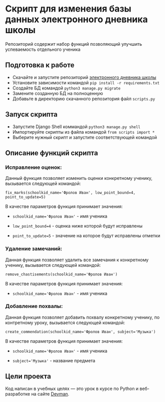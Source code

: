 # Скрипт для изменения базы данных электронного дневника школы

Репозиторий содержит набор функций позволяющий улучшить успеваемость отдельного ученика

## Подготовка к работе

- Скачайте и запустите репозиторий [электронного дневника школы](https://github.com/devmanorg/e-diary/tree/master)
- Установите зависимости командой `pip install -r requirements.txt`
- Создайте БД командой `python3 manage.py migrate`
- Замените созданную БД на полноценную 
- Добавьте в директорию скачанного репозитория файл `scripts.py`


## Запуск скрипта

- Запустите Django Shell коммандой `python3 manage.py shell`
- Импортируйте скрипты из файла командой `from scripts import *`
- Выберите нужный скрипт и запустите соответствующей командой

## Описание функций скрипта
### Исправление оценок:

Данный функция позволяет изменить оценки конкретному ученику, вызывается следующей командой:

    fix_marks(schoolkid_name='Фролов Иван', low_point_bound=4, point_to_update=5)

В качестве параметров функция принимает значения:

 - `schoolkid_name='Фролов Иван'` - имя ученика 
 
- `low_point_bound=4` -  оценка ниже которой будут исправлены

- `point_to_update=5` - значение на которое будут исправлены отметки

### Удаление замечаний:

Данная функция позволяет удалить все замечания к конкретному ученику, вызывается следующей командой:

    remove_chastisements(schoolkid_name='Фролов Иван')
    
В качестве параметров функция принимает значения:

 - `schoolkid_name='Фролов Иван'` - имя ученика 
 
### Добавление похвалы:

Данная функция позволяет добавить похвалу конкретному ученику, по контретному уроку, вызывается следующей командой:
 
    create_commendation(schoolkid_name='Фролов Иван', subject='Музыка')
    
В качестве параметров функция принимает значения:

- `schoolkid_name='Фролов Иван'` - имя ученика 

- `subject='Музыка'` - название предмета

## Цели проекта

Код написан в учебных целях — это урок в курсе по Python и веб-разработке на сайте [Devman](https://dvmn.org).
